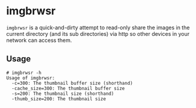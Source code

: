 imgbrwsr
=====================

`imgbrwsr` is a quick-and-dirty attempt to read-only share the images in the current directory (and its sub directories) via http so other devices in your network can access them.

Usage
---------

```
# imgbrwsr -h
Usage of imgbrwsr:
  -c=300: The thumbnail buffer size (shorthand)
  -cache_size=300: The thumbnail buffer size
  -s=200: The thumbnail size (shorthand)
  -thumb_size=200: The thumbnail size

```